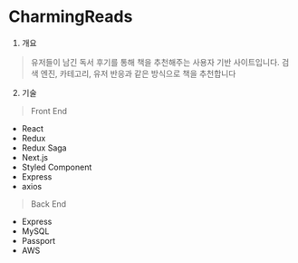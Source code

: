 # CharmingReads

1. 개요
> 유저들이 남긴 독서 후기를 통해 책을 추천해주는 사용자 기반 사이트입니다.
> 검색 엔진, 카테고리, 유저 반응과 같은 방식으로 책을 추천합니다

2. 기술
> Front End
  * React
  * Redux
  * Redux Saga
  * Next.js
  * Styled Component
  * Express
  * axios
  
> Back End
  * Express
  * MySQL
  * Passport
  * AWS
